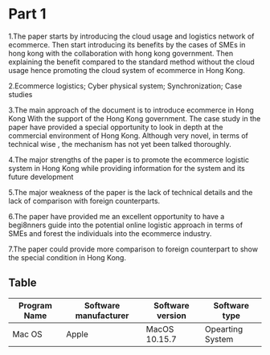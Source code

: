 #  Part 1
1.The paper starts by introducing the cloud usage and logistics network of ecommerce. Then start introducing its benefits by the cases of SMEs in hong kong with the collaboration with hong kong government. Then explaining the benefit compared to the standard method without the cloud usage hence promoting the cloud system of ecommerce in Hong Kong.

2.Ecommerce logistics; Cyber physical system; Synchronization; Case studies

3.The main approach of the document is to introduce ecommerce in Hong Kong With the support of the Hong Kong government. The case study in the paper have provided a special opportunity to look in depth at the commercial environment of Hong Kong.  Although very novel, in terms of technical wise , the mechanism has not yet been talked thoroughly. 

4.The major strengths of the paper is to promote the ecommerce logistic system in Hong Kong while providing information for the system and its future development

5.The major weakness of the paper is the lack of technical details and the lack of comparison with foreign counterparts.

6.The paper have provided me an excellent opportunity to have a begi8nners guide into the potential online logistic approach in terms of SMEs and forest the individuals into the ecommerce industry.

7.The paper could provide more comparison to foreign counterpart to show the special condition in Hong Kong.

## Table
|Program Name|Software manufacturer|Software version|Software type|
|----|----|---|---|
|Mac OS|Apple|MacOS 10.15.7|Opearting System|
